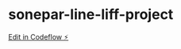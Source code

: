 # sonepar-line-liff-project

[Edit in Codeflow ⚡️](https://stackblitz.com/~/github.com/ingpawat/sonepar-line-liff-project)